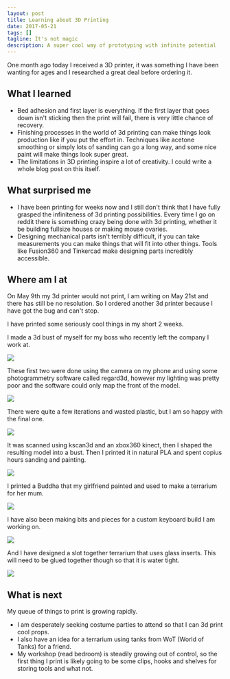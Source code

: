 ```yaml
---
layout: post
title: Learning about 3D Printing
date: 2017-05-21
tags: []
tagline: It's not magic
description: A super cool way of prototyping with infinite potential
---
```


One month ago today I received a 3D printer, it was something I have been wanting for ages and I researched a great deal before ordering it.

## What I learned

  + Bed adhesion and first layer is everything. If the first layer that goes down isn't sticking then the print will fail, there is very little chance of recovery.
  + Finishing processes in the world of 3d printing can make things look production like if you put the effort in. Techniques like acetone smoothing or simply lots of sanding can go a long way, and some nice paint will make things look super great.
  + The limitations in 3D printing inspire a lot of creativity. I could write a whole blog post on this itself.

## What surprised me

  + I have been printing for weeks now and I still don't think that I have fully grasped the infiniteness of 3d printing possibilities. Every time I go on reddit there is something crazy being done with 3d printing, whether it be building fullsize houses or making mouse ovaries.
  + Designing mechanical parts isn't terribly difficult, if you can take measurements you can make things that will fit into other things. Tools like Fusion360 and Tinkercad make designing parts incredibly accessible.

## Where am I at

On May 9th my 3d printer would not print, I am writing on May 21st and there has still be no resolution. So I ordered another 3d printer because I have got the bug and can't stop.

I have printed some seriously cool things in my short 2 weeks.

I made a 3d bust of myself for my boss who recently left the company I work at. 

<img src="/public/images/jono_1.jpg"/>

These first two were done using the camera on my phone and using some photogrammetry software called regard3d, however my lighting was pretty poor and the software could only map the front of the model.

<img src="/public/images/jono_2.jpg"/>

There were quite a few iterations and wasted plastic, but I am so happy with the final one. 

<img src="/public/images/jono_3.jpg"/>

It was scanned using kscan3d and an xbox360 kinect, then I shaped the resulting model into a bust. Then I printed it in natural PLA and spent copius hours sanding and painting.

<img src="/public/images/jono_4.jpg"/>

I printed a Buddha that my girlfriend painted and used to make a terrarium for her mum.

<img src="/public/images/buddha.jpg"/>

I have also been making bits and pieces for a custom keyboard build I am working on.

<img src="/public/images/keyboard.jpg"/>

And I have designed a slot together terrarium that uses glass inserts. This will need to be glued together though so that it is water tight.

<img src="/public/images/terrarium.png"/>



## What is next

My queue of things to print is growing rapidly.

  + I am desperately seeking costume parties to attend so that I can 3d print cool props.
  + I also have an idea for a terrarium using tanks from WoT (World of Tanks) for a friend.
  + My workshop (read bedroom) is steadily growing out of control, so the first thing I print is likely going to be some clips, hooks and shelves for storing tools and what not.

